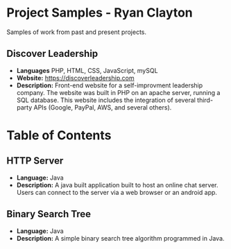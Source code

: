 # Project Samples - Ryan Clayton
Samples of work from past and present projects.

## Discover Leadership
* <b>Languages</b> PHP, HTML, CSS, JavaScript, mySQL
* <b>Website:</b> https://discoverleadership.com
* <b>Description:</b> Front-end website for a self-improvment leadership company.  The website was built in PHP on an apache server, running a SQL database.  This website includes the integration of several third-party APIs (Google, PayPal, AWS, and several others).

# Table of Contents
## HTTP Server
* <b>Language:</b> Java
* <b>Description:</b> A java built application built to host an online chat server.  Users can connect to the server via a web browser or an android app.

## Binary Search Tree
* <b>Language:</b> Java
* <b>Description:</b> A simple binary search tree algorithm programmed in Java.

